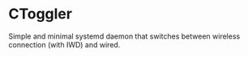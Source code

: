 # CToggler
Simple and minimal systemd daemon that switches between wireless connection (with IWD) and wired.
